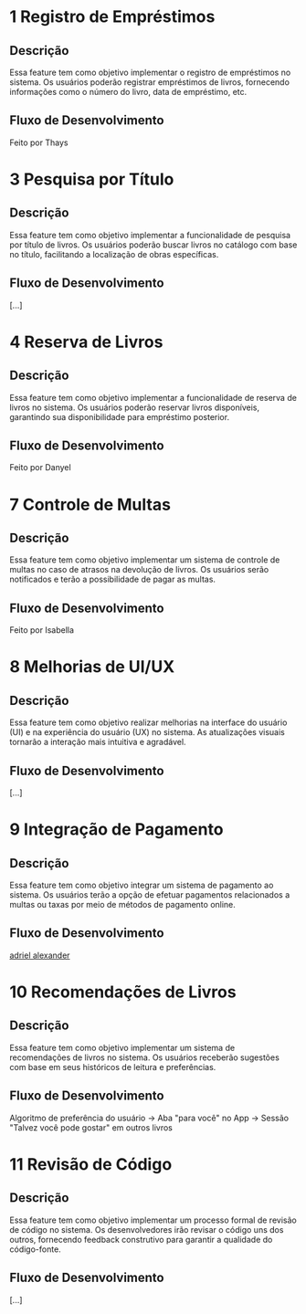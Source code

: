 # 1 Registro de Empréstimos

## Descrição
Essa feature tem como objetivo implementar o registro de empréstimos no sistema. Os usuários poderão registrar empréstimos de livros, fornecendo informações como o número do livro, data de empréstimo, etc.

## Fluxo de Desenvolvimento

Feito por Thays

# 3 Pesquisa por Título

## Descrição
Essa feature tem como objetivo implementar a funcionalidade de pesquisa por título de livros. Os usuários poderão buscar livros no catálogo com base no título, facilitando a localização de obras específicas.

## Fluxo de Desenvolvimento
[...]


# 4 Reserva de Livros

## Descrição
Essa feature tem como objetivo implementar a funcionalidade de reserva de livros no sistema. Os usuários poderão reservar livros disponíveis, garantindo sua disponibilidade para empréstimo posterior.

## Fluxo de Desenvolvimento

Feito por Danyel

# 7 Controle de Multas

## Descrição
Essa feature tem como objetivo implementar um sistema de controle de multas no caso de atrasos na devolução de livros. Os usuários serão notificados e terão a possibilidade de pagar as multas.

## Fluxo de Desenvolvimento
Feito por Isabella

# 8 Melhorias de UI/UX

## Descrição
Essa feature tem como objetivo realizar melhorias na interface do usuário (UI) e na experiência do usuário (UX) no sistema. As atualizações visuais tornarão a interação mais intuitiva e agradável.

## Fluxo de Desenvolvimento
[...]

# 9 Integração de Pagamento

## Descrição
Essa feature tem como objetivo integrar um sistema de pagamento ao sistema. Os usuários terão a opção de efetuar pagamentos relacionados a multas ou taxas por meio de métodos de pagamento online.

## Fluxo de Desenvolvimento
[adriel alexander](https://github.com/AdrielProg)

# 10 Recomendações de Livros

## Descrição
Essa feature tem como objetivo implementar um sistema de recomendações de livros no sistema. Os usuários receberão sugestões com base em seus históricos de leitura e preferências.

## Fluxo de Desenvolvimento
Algoritmo de preferência do usuário -> Aba "para você" no App -> Sessão "Talvez você pode gostar" em outros livros

# 11 Revisão de Código

## Descrição
Essa feature tem como objetivo implementar um processo formal de revisão de código no sistema. Os desenvolvedores irão revisar o código uns dos outros, fornecendo feedback construtivo para garantir a qualidade do código-fonte.

## Fluxo de Desenvolvimento
[...]



